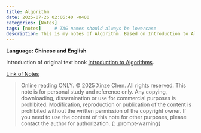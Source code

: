 ```yaml
---
title: Algorithm
date: 2025-07-26 02:06:40 -0400
categories: [Notes]
tags: [notes]     # TAG names should always be lowercase
description: This is my notes of Algorithm. Based on Introduction to Algorithms.
---
```

**Language: Chinese and English**

Introduction of original text book [Introduction to Algorithms](http://en.wikipedia.org/wiki/Introduction_to_Algorithms).

[Link of Notes](https://drive.google.com/file/d/1JyF-wFXb1Z3vIqOTQiicRZb9pWkNvakf/view?usp=drive_link)

> Online reading ONLY. © 2025 Xinze Chen. All rights reserved. This note is for personal study and reference only. Any copying, downloading, dissemination or use for commercial purposes is prohibited. Modification, reproduction or publication of the content is prohibited without the written permission of the copyright owner. If you need to use the content of this note for other purposes, please contact the author for authorization.
{: .prompt-warning}
